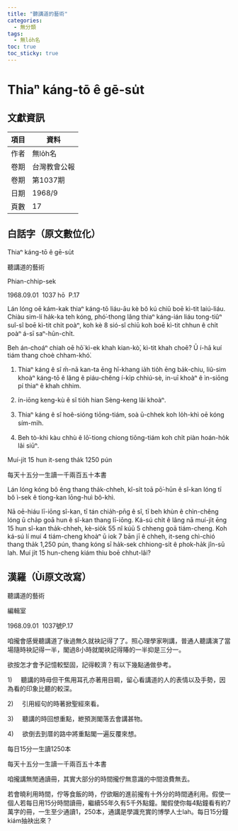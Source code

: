 ```yaml
---
title: "聽講道的藝術"
categories:
  - 無分類
tags:
  - 無lo̍h名
toc: true
toc_sticky: true
---
```


# Thiaⁿ káng-tō ê gē-su̍t

## 文獻資訊

| 項目 | 資料 |
|---|---|
| 作者 | 無lo̍h名 |
| 卷期 | 台灣教會公報 |
| 卷期 | 第1037期 |
| 日期 | 1968/9 |
| 頁數 | 17 |

## 白話字（原文數位化）

Thiaⁿ káng-tō ê gē-su̍t

聽講道的藝術

Phian-chhip-sek

1968.09.01  1037 hō  P.17

Lán lóng oē kám-kak thiaⁿ káng-tō liáu-āu kè bô kú chiū boē kì-tit laiú-liáu. Chiàu sim-lí ha̍k-ka teh kóng, phó͘-thong lâng thiaⁿ káng-ián liáu tong-tiûⁿ suî-sî boē kì-tit chi̍t poàⁿ, koh kè 8 sió-sî chiū koh boē kì-tit chhun ê chi̍t poàⁿ á-sī saⁿ-hūn-chi̍t.

Beh án-choáⁿ chiah oē hō͘ kì-ek khah kian-kò͘, kì-tit khah choē? Ū í-hā kuí tiám thang choè chham-khó͘.

1) Thiaⁿ káng ê sî m̄-nā kan-ta ēng hī-khang ia̍h tio̍h ēng ba̍k-chiu, liû-sim khoàⁿ káng-tō ê lâng ê piáu-chêng í-ki̍p chhiú-sè, in-uī khoàⁿ ê ìn-siōng pí thiaⁿ ê khah chhim.

2) ín-iōng keng-kù ê sî tio̍h hian Sèng-keng lâi khoàⁿ.

3) Thiaⁿ káng ê sî hoê-sióng tiōng-tiám, soà ū-chhek koh lo̍h-khì oē kóng sím-mi̍h.

4) Beh tò-khì kàu chhù ê lō͘-tiong chiong tiōng-tiám koh chi̍t piàn hoán-ho̍k lâi siūⁿ.

Muí-ji̍t 15 hun it-seng tha̍k 1250 pún

每天十五分一生讀一千兩百五十本書

Lán lóng kóng bô êng thang tha̍k-chheh, kî-si̍t toā pō͘-hūn ê sî-kan lóng tī bô ì-sek ê tiong-kan lōng-huì bô-khì.

Nā oē-hiáu lī-iōng sî-kan, tī tán chia̍h-pn̄g ê sî, tī beh khùn ê chìn-chêng lóng ū cha̍p goā hun ê sî-kan thang lī-iōng. Ká-sú chi̍t ê lâng nā muí-ji̍t ēng 15 hun sî-kan tha̍k-chheh, kè-sio̍k 55 nî kúū 5 chheng goā tiám-cheng. Koh ká-sú lí muí 4 tiám-cheng khoàⁿ ū iok 7 bān jī ê chheh, it-seng chì-chió thang tha̍k 1,250 pún, thang kóng sī ha̍k-sek chhiong-si̍t ê phok-ha̍k jîn-sū lah. Muí ji̍t 15 hun-cheng kiám thiu boē chhut-lâi?

## 漢羅（Ùi原文改寫）

聽講道的藝術

編輯室

1968.09.01  1037號P.17

咱攏會感覺聽講道了後過無久就袂記得了了。照心理學家咧講，普通人聽講演了當場隨時袂記得一半，閣過8小時就閣袂記得賰的一半抑是三分一。

欲按怎才會予記憶較堅固，記得較濟？有以下幾點通做參考。

1)     聽講的時毋但干焦用耳孔亦著用目睭，留心看講道的人的表情以及手勢，因為看的印象比聽的較深。

2)     引用經句的時著掀聖經來看。

3)     聽講的時回想重點，紲預測閣落去會講甚物。

4)     欲倒去到厝的路中將重點閣一遍反覆來想。

每日15分一生讀1250本

每天十五分一生讀一千兩百五十本書

咱攏講無閒通讀冊，其實大部分的時間攏佇無意識的中間浪費無去。

若會曉利用時間，佇等食飯的時，佇欲睏的進前攏有十外分的時間通利用。假使一個人若每日用15分時間讀冊，繼續55年久有5千外點鐘。閣假使你每4點鐘看有約7萬字的冊，一生至少通讀1，250本，通講是學識充實的博學人士lah。每日15分鐘kiám抽袂出來？
